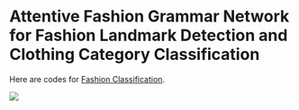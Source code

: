 # Attentive Fashion Grammar Network for Fashion Landmark Detection and Clothing Category Classification

Here are codes for [Fashion Classification](http://web.cs.ucla.edu/~yuanluxu/publications/fashion_grammar_cvpr18.pdf).

![](https://github.com/wb-finalking/tensorflow/tree/master/CRNN/model.PNG)